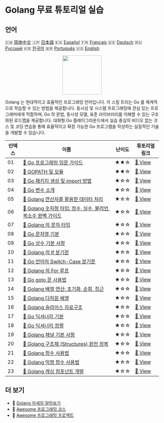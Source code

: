 # Golang 무료 튜토리얼 실습

## 언어

🇨🇳 [简体中文](README_zh.md) 🇯🇵 [日本語](README_ja.md) 🇪🇸 [Español](README_es.md) 🇫🇷 [Français](README_fr.md) 🇩🇪 [Deutsch](README_de.md) 🇷🇺 [Русский](README_ru.md) 🇰🇷 [한국어](README_ko.md) 🇧🇷 [Português](README_pt.md) 🇺🇸 [English](README.md) 

<div align="center">
<img width="128px" src="https://file.labex.io/path/YgASYacMNI6I.png">
</div>

Golang 는 현대적이고 효율적인 프로그래밍 언어입니다. 이 스킬 트리는 Go 를 체계적으로 학습할 수 있는 방법을 제공합니다. 동시성 및 시스템 프로그래밍에 관심 있는 프로그래머에게 적합하며, Go 의 문법, 동시성 모델, 표준 라이브러리를 이해할 수 있는 구조화된 로드맵을 제공합니다. 대화형 Go 플레이그라운드에서 실습 중심의 비디오 없는 코스 및 코딩 연습을 통해 효율적이고 확장 가능한 Go 프로그램을 작성하는 실질적인 기술을 개발할 수 있습니다.

|   인덱스 | 이름                                                                                                                               | 난이도   | 튜토리얼 링크                                                                               |
|----------|------------------------------------------------------------------------------------------------------------------------------------|----------|---------------------------------------------------------------------------------------------|
|       01 | [📖 Go 프로그래밍 입문 가이드](https://labex.io/ko/tutorials/go-beginner-s-guide-to-go-programming-149062)                         | ★★☆      | [🔗 View](https://labex.io/ko/tutorials/go-beginner-s-guide-to-go-programming-149062)       |
|       02 | [📖 GOPATH 및 모듈](https://labex.io/ko/tutorials/go-gopath-and-module-149063)                                                     | ★★☆      | [🔗 View](https://labex.io/ko/tutorials/go-gopath-and-module-149063)                        |
|       03 | [📖 Go 패키지 생성 및 import 방법](https://labex.io/ko/tutorials/go-creating-and-importing-go-packages-149064)                     | ★☆☆      | [🔗 View](https://labex.io/ko/tutorials/go-creating-and-importing-go-packages-149064)       |
|       04 | [📖 Go 변수 소개](https://labex.io/ko/tutorials/go-introduction-to-go-variables-149065)                                            | ★☆☆      | [🔗 View](https://labex.io/ko/tutorials/go-introduction-to-go-variables-149065)             |
|       05 | [📖 Golang 연산자를 활용한 데이터 처리](https://labex.io/ko/tutorials/go-data-processing-with-operators-in-golang-149066)          | ★☆☆      | [🔗 View](https://labex.io/ko/tutorials/go-data-processing-with-operators-in-golang-149066) |
|       06 | [📖 Golang 숫자형 타입: 정수, 실수, 불리언, 복소수 완벽 가이드](https://labex.io/ko/tutorials/go-numerical-types-in-golang-149067) | ★☆☆      | [🔗 View](https://labex.io/ko/tutorials/go-numerical-types-in-golang-149067)                |
|       07 | [📖 Golang 의 문자 타입](https://labex.io/ko/tutorials/go-character-types-in-golang-149068)                                        | ★☆☆      | [🔗 View](https://labex.io/ko/tutorials/go-character-types-in-golang-149068)                |
|       08 | [📖 Go 문자열 기본](https://labex.io/ko/tutorials/go-go-string-fundamentals-149069)                                                | ★☆☆      | [🔗 View](https://labex.io/ko/tutorials/go-go-string-fundamentals-149069)                   |
|       09 | [📖 Go 상수 기본 사항](https://labex.io/ko/tutorials/go-go-constants-fundamentals-149070)                                          | ★☆☆      | [🔗 View](https://labex.io/ko/tutorials/go-go-constants-fundamentals-149070)                |
|       10 | [📖 Golang 의 If 분기문](https://labex.io/ko/tutorials/go-if-branch-statement-in-golang-149071)                                    | ★☆☆      | [🔗 View](https://labex.io/ko/tutorials/go-if-branch-statement-in-golang-149071)            |
|       11 | [📖 Go 언어의 Switch-Case 분기문](https://labex.io/ko/tutorials/go-switch-case-branch-statements-in-golang-149072)                 | ★☆☆      | [🔗 View](https://labex.io/ko/tutorials/go-switch-case-branch-statements-in-golang-149072)  |
|       12 | [📖 Golang 의 For 루프](https://labex.io/ko/tutorials/go-for-loops-in-golang-149073)                                               | ★☆☆      | [🔗 View](https://labex.io/ko/tutorials/go-for-loops-in-golang-149073)                      |
|       13 | [📖 Go goto 문 사용법](https://labex.io/ko/tutorials/go-goto-statement-usage-149074)                                               | ★☆☆      | [🔗 View](https://labex.io/ko/tutorials/go-goto-statement-usage-149074)                     |
|       14 | [📖 Golang 배열 연산: 초기화, 순회, 접근](https://labex.io/ko/tutorials/go-array-operations-in-golang-149075)                      | ★☆☆      | [🔗 View](https://labex.io/ko/tutorials/go-array-operations-in-golang-149075)               |
|       15 | [📖 Golang 다차원 배열](https://labex.io/ko/tutorials/go-multidimensional-arrays-in-golang-149076)                                 | ★☆☆      | [🔗 View](https://labex.io/ko/tutorials/go-multidimensional-arrays-in-golang-149076)        |
|       16 | [📖 Golang 슬라이스 자료구조](https://labex.io/ko/tutorials/go-golang-slice-data-structures-149077)                                | ★☆☆      | [🔗 View](https://labex.io/ko/tutorials/go-golang-slice-data-structures-149077)             |
|       17 | [📖 Go 딕셔너리 기본](https://labex.io/ko/tutorials/go-go-dictionary-fundamentals-149080)                                          | ★☆☆      | [🔗 View](https://labex.io/ko/tutorials/go-go-dictionary-fundamentals-149080)               |
|       18 | [📖 Go 딕셔너리 정렬](https://labex.io/ko/tutorials/go-sorting-go-dictionaries-149095)                                             | ★☆☆      | [🔗 View](https://labex.io/ko/tutorials/go-sorting-go-dictionaries-149095)                  |
|       19 | [📖 Golang 채널 기본 사항](https://labex.io/ko/tutorials/go-channel-primitives-in-golang-149096)                                   | ★☆☆      | [🔗 View](https://labex.io/ko/tutorials/go-channel-primitives-in-golang-149096)             |
|       20 | [📖 Golang 구조체 (Structures) 완전 정복](https://labex.io/ko/tutorials/go-structures-in-golang-149097)                            | ★☆☆      | [🔗 View](https://labex.io/ko/tutorials/go-structures-in-golang-149097)                     |
|       21 | [📖 Golang 함수 사용법](https://labex.io/ko/tutorials/go-functions-in-golang-149098)                                               | ★☆☆      | [🔗 View](https://labex.io/ko/tutorials/go-functions-in-golang-149098)                      |
|       22 | [📖 Golang 익명 함수 사용법](https://labex.io/ko/tutorials/go-anonymous-functions-in-golang-149099)                                | ★☆☆      | [🔗 View](https://labex.io/ko/tutorials/go-anonymous-functions-in-golang-149099)            |
|       23 | [📖 Golang 캐싱 컴포넌트 개발](https://labex.io/ko/tutorials/go-development-of-golang-caching-component-298844)                    | ★☆☆      | [🔗 View](https://labex.io/ko/tutorials/go-development-of-golang-caching-component-298844)  |

## 더 보기

- 🔗 [Golang 자세히 알아보기](https://labex.io/ko/skilltrees/go)
- 🔗 [Awesome 프로그래밍 코스](https://github.com/labex-labs/awesome-programming-courses)
- 🔗 [Awesome 프로그래밍 프로젝트](https://github.com/labex-labs/awesome-programming-projects)

